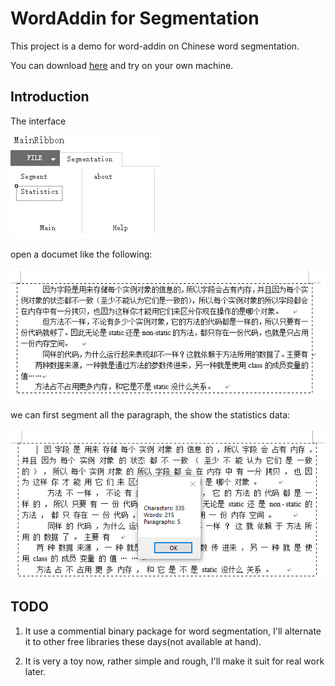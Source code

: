 # WordAddin for Segmentation
This project is a demo for word-addin on Chinese word segmentation.

You can download [here](https://github.com/BeNhNp/WordAddin_Segmentation/releases) and try on your own machine.

## Introduction

The interface

![interface](screens/screen-1.png)

open a documet like the following:

![interface](screens/screen-2.png)

we can first segment all the paragraph, the show the statistics data:

![interface](screens/screen-3.png)

## TODO

1. It use a commential binary package for word segmentation, I'll alternate it to other free libraries these days(not available at hand).

2. It is very a toy now, rather simple and rough, I'll make it suit for real work later.
